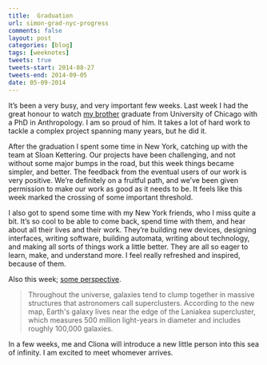 ```yaml
---
title:  Graduation
url: simon-grad-nyc-progress
comments: false
layout: post
categories: [blog]
tags: [weeknotes]
tweets: true
tweets-start: 2014-08-27
tweets-end: 2014-09-05
date: 05-09-2014
---
```

It’s been a very busy, and very important few weeks. Last week I had the great honour to watch [my brother](http://chicago.academia.edu/SimonMay) graduate from University of Chicago with a PhD in Anthropology. I am so proud of him. It takes a lot of hard work to tackle a complex project spanning many years, but he did it.

After the graduation I spent some time in New York, catching up with the team at Sloan Kettering. Our projects have been challenging, and not without some major bumps in the road, but this week things became simpler, and better. The feedback from the eventual users of our work is very positive. We’re definitely on a fruitful path, and we’ve been given permission to make our work as good as it needs to be. It feels like this week marked the crossing of some important threshold.

I also got to spend some time with my New York friends, who I miss quite a bit. It’s so cool to be able to come back, spend time with them, and hear about all their lives and their work. They’re building new devices, designing interfaces, writing software, building automata, writing about technology, and making all sorts of things work a little better. They are all so eager to learn, make, and understand more. I feel really refreshed and inspired, because of them.

Also this week; [some perspective](http://news.nationalgeographic.com/news/2014/09/140903-galaxy-supercluster-map-laniakea-astronomy-science-ngspace/).

> Throughout the universe, galaxies tend to clump together in massive structures that astronomers call superclusters. According to the new map, Earth's galaxy lives near the edge of the Laniakea supercluster, which measures 500 million light-years in diameter and includes roughly 100,000 galaxies.

In a few weeks, me and Cliona will introduce a new little person into this sea of infinity. I am excited to meet whomever arrives. 
